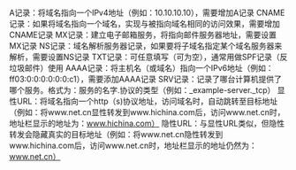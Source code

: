 # 
A记录：将域名指向一个IPv4地址（例如：10.10.10.10），需要增加A记录
CNAME记录：如果将域名指向一个域名，实现与被指向域名相同的访问效果，需要增加CNAME记录
MX记录：建立电子邮箱服务，将指向邮件服务器地址，需要设置MX记录
NS记录：域名解析服务器记录，如果要将子域名指定某个域名服务器来解析，需要设置NS记录
TXT记录：可任意填写（可为空），通常用做SPF记录（反垃圾邮件）使用
AAAA记录：将主机名（或域名）指向一个IPv6地址（例如：ff03:0:0:0:0:0:0:c1），需要添加AAAA记录
SRV记录：记录了哪台计算机提供了哪个服务。格式为：服务的名字.协议的类型（例如：_example-server._tcp）
显性URL：将域名指向一个http（s)协议地址，访问域名时，自动跳转至目标地址（例如：将www.net.cn显性转发到www.hichina.com后，访问www.net.cn时，地址栏显示的地址为：www.hichina.com）
隐性URL：与显性URL类似，但隐性转发会隐藏真实的目标地址（例如：将www.net.cn隐性转发到www.hichina.com后，访问www.net.cn时，地址栏显示的地址仍然为：www.net.cn）
